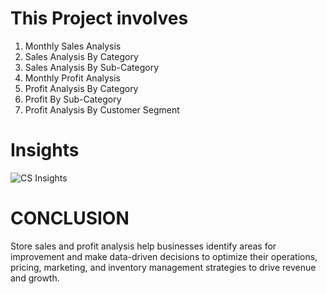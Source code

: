 # This Project involves 

1) Monthly Sales Analysis
2) Sales Analysis By Category
3) Sales Analysis By Sub-Category
4) Monthly Profit Analysis
5) Profit Analysis By Category
6) Profit By Sub-Category
7) Profit Analysis By Customer Segment

# Insights 

![CS Insights]()

# CONCLUSION 
Store sales and profit analysis help businesses identify areas for improvement and make data-driven decisions to optimize their operations, pricing, marketing, and inventory management strategies to drive revenue and growth.
